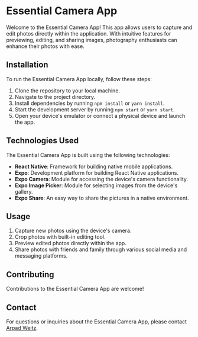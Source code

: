 # **Essential Camera App**

Welcome to the Essential Camera App! This app allows users to capture and edit photos directly within the application. With intuitive features for previewing, editing, and sharing images, photography enthusiasts can enhance their photos with ease.

## **Installation**

To run the Essential Camera App locally, follow these steps:

1. Clone the repository to your local machine.
2. Navigate to the project directory.
3. Install dependencies by running `npm install` or `yarn install`.
4. Start the development server by running `npm start` or `yarn start`.
5. Open your device's emulator or connect a physical device and launch the app.

## **Technologies Used**

The Essential Camera App is built using the following technologies:

- **React Native**: Framework for building native mobile applications.
- **Expo**: Development platform for building React Native applications.
- **Expo Camera**: Module for accessing the device's camera functionality.
- **Expo Image Picker**: Module for selecting images from the device's gallery.
- **Expo Share**: An easy way to share the pictures in a native environment.

## **Usage**

1. Capture new photos using the device's camera.
2. Crop photos with built-in editing tool.
3. Preview edited photos directly within the app.
4. Share photos with friends and family through various social media and messaging platforms.

## **Contributing**

Contributions to the Essential Camera App are welcome! 

## **Contact**

For questions or inquiries about the Essential Camera App, please contact [Arpad Weitz](mailto:arpad.weitz@gmail.com).
